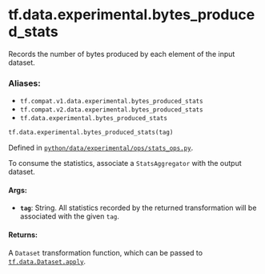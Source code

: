 <div itemscope itemtype="http://developers.google.com/ReferenceObject">
<meta itemprop="name" content="tf.data.experimental.bytes_produced_stats" />
<meta itemprop="path" content="Stable" />
</div>

# tf.data.experimental.bytes_produced_stats

Records the number of bytes produced by each element of the input dataset.

### Aliases:

* `tf.compat.v1.data.experimental.bytes_produced_stats`
* `tf.compat.v2.data.experimental.bytes_produced_stats`
* `tf.data.experimental.bytes_produced_stats`

``` python
tf.data.experimental.bytes_produced_stats(tag)
```



Defined in [`python/data/experimental/ops/stats_ops.py`](/code/stable/tensorflow/python/data/experimental/ops/stats_ops.py).

<!-- Placeholder for "Used in" -->

To consume the statistics, associate a `StatsAggregator` with the output
dataset.

#### Args:


* <b>`tag`</b>: String. All statistics recorded by the returned transformation will
  be associated with the given `tag`.


#### Returns:

A `Dataset` transformation function, which can be passed to
<a href="../../../tf/data/Dataset.md#apply"><code>tf.data.Dataset.apply</code></a>.
